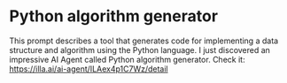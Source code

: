 # Python algorithm generator
This prompt describes a tool that generates code for implementing a data structure and algorithm using the Python language.
I just discovered an impressive AI Agent called Python algorithm generator. Check it: https://illa.ai/ai-agent/ILAex4p1C7Wz/detail
